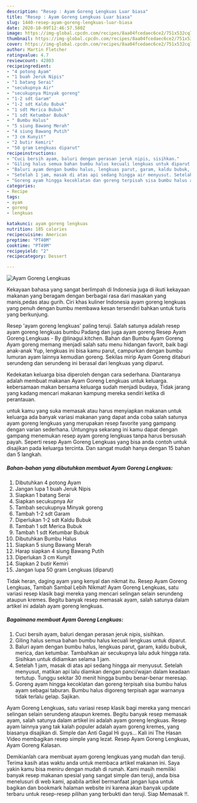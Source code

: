 ```yaml
---
description: "Resep : Ayam Goreng Lengkuas Luar biasa"
title: "Resep : Ayam Goreng Lengkuas Luar biasa"
slug: 1440-resep-ayam-goreng-lengkuas-luar-biasa
date: 2020-10-09T12:46:57.580Z
image: https://img-global.cpcdn.com/recipes/8aa04fcedaec6ce2/751x532cq70/ayam-goreng-lengkuas-foto-resep-utama.jpg
thumbnail: https://img-global.cpcdn.com/recipes/8aa04fcedaec6ce2/751x532cq70/ayam-goreng-lengkuas-foto-resep-utama.jpg
cover: https://img-global.cpcdn.com/recipes/8aa04fcedaec6ce2/751x532cq70/ayam-goreng-lengkuas-foto-resep-utama.jpg
author: Martin Fletcher
ratingvalue: 4.7
reviewcount: 42803
recipeingredient:
- "4 potong Ayam"
- "1 buah Jeruk Nipis"
- "1 batang Serai"
- "secukupnya Air"
- "secukupnya Minyak goreng"
- "1-2 sdt Garam"
- "1-2 sdt Kaldu Bubuk"
- "1 sdt Merica Bubuk"
- "1 sdt Ketumbar Bubuk"
- " Bumbu Halus"
- "5 siung Bawang Merah"
- "4 siung Bawang Putih"
- "3 cm Kunyit"
- "2 butir Kemiri"
- "50 gram Lengkuas diparut"
recipeinstructions:
- "Cuci bersih ayam, baluri dengan perasan jeruk nipis, sisihkan."
- "Giling halus semua bahan bumbu halus kecuali lengkuas untuk diparut."
- "Baluri ayam dengan bumbu halus, lengkuas parut, garam, kaldu bubuk, merica, dan ketumbar. Tambahkan air secukupnya lalu aduk hingga rata. Sisihkan untuk didiamkan selama 1 jam."
- "Setelah 1 jam, masak di atas api sedang hingga air menyusut. Setelah menyusut, matikan api lalu diamkan dengan panci/wajan dalam keadaan tertutup. Tunggu sekitar 30 menit hingga bumbu benar-benar meresap."
- "Goreng ayam hingga kecoklatan dan goreng terpisah sisa bumbu halus ayam sebagai taburan. Bumbu halus digoreng terpisah agar warnanya tidak terlalu gelap. Sajikan."
categories:
- Recipe
tags:
- ayam
- goreng
- lengkuas

katakunci: ayam goreng lengkuas 
nutrition: 185 calories
recipecuisine: American
preptime: "PT40M"
cooktime: "PT49M"
recipeyield: "2"
recipecategory: Dessert

---
```



![Ayam Goreng Lengkuas](https://img-global.cpcdn.com/recipes/8aa04fcedaec6ce2/751x532cq70/ayam-goreng-lengkuas-foto-resep-utama.jpg)

Kekayaan bahasa yang sangat berlimpah di Indonesia juga di ikuti kekayaan makanan yang beragam dengan berbagai rasa dari masakan yang manis,pedas atau gurih. Ciri khas kuliner Indonesia ayam goreng lengkuas yang penuh dengan bumbu membawa kesan tersendiri bahkan untuk turis yang berkunjung.


Resep &#39;ayam goreng lengkuas&#39; paling teruji. Salah satunya adalah resep ayam goreng lengkuas bumbu Padang dan juga ayam goreng Resep Ayam Goreng Lengkuas - By @linagui.kitchen. Bahan dan Bumbu Ayam Goreng  Ayam goreng memang menjadi salah satu menu hidangan favorit, baik bagi anak-anak Yup, lengkuas ini bisa kamu parut, campurkan dengan bumbu lumuran ayam lainnya kemudian goreng. Sekilas mirip Ayam Goreng ditaburi serundeng dan serundeng ini berasal dari lengkuas yang diparut.

Kedekatan keluarga bisa diperoleh dengan cara sederhana. Diantaranya adalah membuat makanan Ayam Goreng Lengkuas untuk keluarga. kebersamaan makan bersama keluarga sudah menjadi budaya, Tidak jarang yang kadang mencari makanan kampung mereka sendiri ketika di perantauan.

untuk kamu yang suka memasak atau harus menyiapkan makanan untuk keluarga ada banyak variasi makanan yang dapat anda coba salah satunya ayam goreng lengkuas yang merupakan resep favorite yang gampang dengan varian sederhana. Untungnya sekarang ini kamu dapat dengan gampang menemukan resep ayam goreng lengkuas tanpa harus bersusah payah.
Seperti resep Ayam Goreng Lengkuas yang bisa anda contoh untuk disajikan pada keluarga tercinta. Dan sangat mudah hanya dengan 15 bahan dan 5 langkah.


<!--inarticleads1-->

##### Bahan-bahan yang dibutuhkan membuat Ayam Goreng Lengkuas:

1. Dibutuhkan 4 potong Ayam
1. Jangan lupa 1 buah Jeruk Nipis
1. Siapkan 1 batang Serai
1. Siapkan secukupnya Air
1. Tambah secukupnya Minyak goreng
1. Tambah 1-2 sdt Garam
1. Diperlukan 1-2 sdt Kaldu Bubuk
1. Tambah 1 sdt Merica Bubuk
1. Tambah 1 sdt Ketumbar Bubuk
1. Dibutuhkan  Bumbu Halus
1. Siapkan 5 siung Bawang Merah
1. Harap siapkan 4 siung Bawang Putih
1. Diperlukan 3 cm Kunyit
1. Siapkan 2 butir Kemiri
1. Jangan lupa 50 gram Lengkuas (diparut)


Tidak heran, daging ayam yang kenyal dan nikmat itu. Resep Ayam Goreng Lengkuas, Tambah Sambal Lebih Nikmat! Ayam Goreng Lengkuas, satu variasi resep klasik bagi mereka yang mencari selingan selain serundeng ataupun kremes. Begitu banyak resep memasak ayam, salah satunya dalam artikel ini adalah ayam goreng lengkuas. 

<!--inarticleads2-->

##### Bagaimana membuat  Ayam Goreng Lengkuas:

1. Cuci bersih ayam, baluri dengan perasan jeruk nipis, sisihkan.
1. Giling halus semua bahan bumbu halus kecuali lengkuas untuk diparut.
1. Baluri ayam dengan bumbu halus, lengkuas parut, garam, kaldu bubuk, merica, dan ketumbar. Tambahkan air secukupnya lalu aduk hingga rata. Sisihkan untuk didiamkan selama 1 jam.
1. Setelah 1 jam, masak di atas api sedang hingga air menyusut. Setelah menyusut, matikan api lalu diamkan dengan panci/wajan dalam keadaan tertutup. Tunggu sekitar 30 menit hingga bumbu benar-benar meresap.
1. Goreng ayam hingga kecoklatan dan goreng terpisah sisa bumbu halus ayam sebagai taburan. Bumbu halus digoreng terpisah agar warnanya tidak terlalu gelap. Sajikan.


Ayam Goreng Lengkuas, satu variasi resep klasik bagi mereka yang mencari selingan selain serundeng ataupun kremes. Begitu banyak resep memasak ayam, salah satunya dalam artikel ini adalah ayam goreng lengkuas. Resep ayam lainnya yang tak kalah populer adalah ayam goreng kremes, yang biasanya disajikan di. Simple dan Anti Gagal Hi guys… Kali ini The Hasan Video membagikan resep simple yang lezat. Resep Ayam Goreng Lengkuas, Ayam Goreng Kalasan. 

Demikianlah cara membuat ayam goreng lengkuas yang mudah dan teruji. Terima kasih atas waktu anda untuk membaca artikel makanan ini. Saya yakin kamu bisa meniru dengan mudah di rumah. Kami masih memiliki banyak resep makanan spesial yang sangat simple dan teruji, anda bisa menelusuri di web kami, apabila artikel bermanfaat jangan lupa untuk bagikan dan bookmark halaman website ini karena akan banyak update terbaru untuk resep-resep pilihan yang terbukti dan teruji. Siap Memasak !!. 
